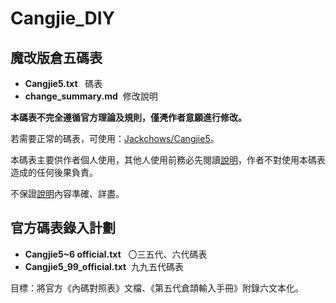 # Cangjie_DIY

## 魔改版倉五碼表

- <b>Cangjie5.txt</b>   碼表
- <b>change_summary.md</b>  修改說明

<b>本碼表不完全遵循官方理論及規則，僅凴作者意願進行修改。</b>

若需要正常的碼表，可使用：[Jackchows/Cangjie5](https://github.com/Jackchows/Cangjie5)。

本碼表主要供作者個人使用，其他人使用前務必先閱讀[說明](https://github.com/Jackchows/Cangjie5_DIY/blob/master/change_summary.md)，作者不對使用本碼表造成的任何後果負責。

不保證[說明](https://github.com/Jackchows/Cangjie5_DIY/blob/master/change_summary.md)內容準確、詳盡。

## 官方碼表錄入計劃

- <b>Cangjie5~6 official.txt</b>   〇三五代、六代碼表
- <b>Cangjie5_99_official.txt</b>  九九五代碼表

目標：將官方《內碼對照表》文檔、《第五代倉頡輸入手冊》附錄六文本化。
